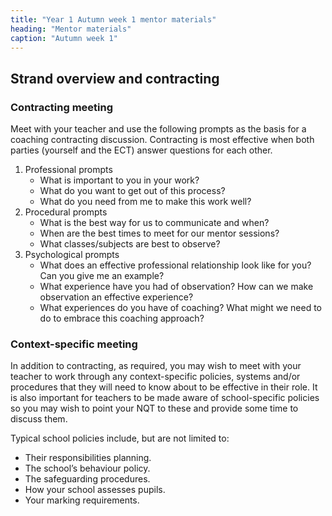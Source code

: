 ```yaml
---
title: "Year 1 Autumn week 1 mentor materials"
heading: "Mentor materials"
caption: "Autumn week 1"
---
```


## Strand overview and contracting

### Contracting meeting

Meet with your teacher and use the following prompts as the basis for a coaching contracting discussion. Contracting is most effective when both parties (yourself and the ECT) answer questions for each other.

1. Professional prompts
   - What is important to you in your work?
   - What do you want to get out of this process?
   - What do you need from me to make this work well?
2. Procedural prompts
   - What is the best way for us to communicate and when?
   - When are the best times to meet for our mentor sessions?
   - What classes/subjects are best to observe?
3. Psychological prompts
   - What does an effective professional relationship look like for you? Can you give me an example?
   - What experience have you had of observation? How can we make observation an effective experience?
   - What experiences do you have of coaching? What might we need to do to embrace this coaching approach?

### Context-specific meeting

In addition to contracting, as required, you may wish to meet with your teacher to work through any context-specific policies, systems and/or procedures that they will need to know about to be effective in their role. It is also important for teachers to be made aware of school-specific policies so you may wish to point your NQT to these and provide some time to discuss them.

Typical school policies include, but are not limited to:

- Their responsibilities planning.
- The school’s behaviour policy.
- The safeguarding procedures.
- How your school assesses pupils.
- Your marking requirements.
